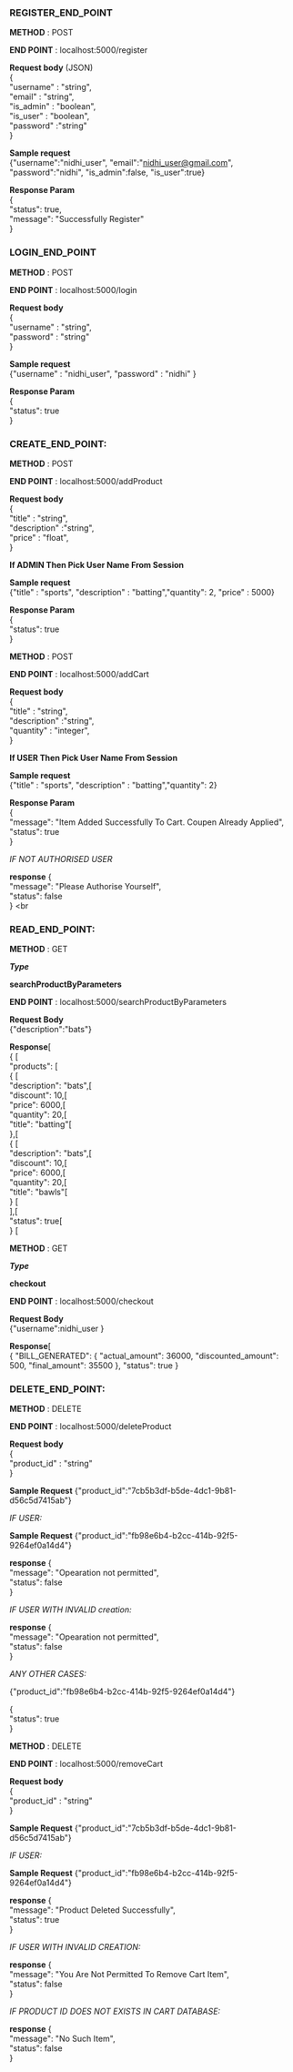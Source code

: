 ### REGISTER_END_POINT <br />

**METHOD** : POST <br />

**END POINT** : localhost:5000/register <br />

**Request body** (JSON) <br />
{ <br />
  "username" : "string", <br />
  "email" : "string", <br />
  "is_admin" : "boolean", <br />
  "is_user" : "boolean", <br />
  "password" :"string" <br />
} <br />
 
**Sample request** <br />
{"username":"nidhi_user", "email":"nidhi_user@gmail.com", "password":"nidhi", "is_admin":false, "is_user":true}  <br />

**Response Param** <br />
{ <br />
  "status": true, <br />
  "message": "Successfully Register" <br />
} <br />

### LOGIN_END_POINT <br />

**METHOD** : POST <br />

**END POINT** : localhost:5000/login <br />

**Request body** <br />
{ <br />
  "username" : "string", <br />
  "password" : "string" <br />
} <br />

**Sample request** <br />
{"username" : "nidhi_user", "password" : "nidhi" } <br />


**Response Param** <br />
{ <br />
  "status": true <br />
} <br />


### CREATE_END_POINT:

**METHOD** : POST <br />

**END POINT** : localhost:5000/addProduct <br />

**Request body** <br />
{ <br />
  "title" : "string", <br />
  "description" :"string", <br />
  "price" : "float", <br />
} <br />


**If ADMIN Then Pick User Name From Session** <br />

**Sample request** <br />
{"title" : "sports", "description" : "batting","quantity": 2, "price" : 5000}  <br />

**Response Param** <br />
{ <br />
  "status": true <br />
} <br />


**METHOD** : POST <br />

**END POINT** : localhost:5000/addCart <br />

**Request body** <br />
{ <br />
  "title" : "string", <br />
  "description" :"string", <br />
  "quantity" : "integer", <br />
} <br />


**If USER Then Pick User Name From Session** <br />

**Sample request** <br />
{"title" : "sports", "description" : "batting","quantity": 2}  <br />

**Response Param** <br />
{ <br />
  "message": "Item Added Successfully To Cart. Coupen Already Applied", <br />
  "status": true <br />
} <br />

*IF NOT AUTHORISED USER* <br />

**response**
{ <br />
  "message": "Please Authorise Yourself", <br />
  "status": false <br />
} <br 

### READ_END_POINT: <br />

**METHOD** : GET <br />

***Type*** <br />
 
**searchProductByParameters** <br />

**END POINT** : localhost:5000/searchProductByParameters <br />

**Request Body**<br />
{"description":"bats"}  <br />

**Response**[<br />
{ [<br />
  "products": [<br />
    { [<br />
      "description": "bats",[<br />
      "discount": 10,[<br />
      "price": 6000,[<br />
      "quantity": 20,[<br />
      "title": "batting"[<br />
    },[<br />
    { [<br />
      "description": "bats",[<br />
      "discount": 10,[<br />
      "price": 6000,[<br />
      "quantity": 20,[<br />
      "title": "bawls"[<br />
    } [<br />
  ],[<br />
  "status": true[<br />
} [<br />


**METHOD** : GET <br />

***Type*** <br />
 
**checkout** <br />

**END POINT** : localhost:5000/checkout <br />

**Request Body**<br />
{"username":nidhi_user }  <br />

**Response**[<br />
{
  "BILL_GENERATED": {
    "actual_amount": 36000,
    "discounted_amount": 500,
    "final_amount": 35500
  },
  "status": true
}


### DELETE_END_POINT: <br />

**METHOD** : DELETE <br />

**END POINT** : localhost:5000/deleteProduct <br />

**Request body** <br />
{ <br />
  "product_id" : "string" <br />
}  <br />

**Sample Request**
{"product_id":"7cb5b3df-b5de-4dc1-9b81-d56c5d7415ab"} <br />

*IF USER:* <br />

**Sample Request**
{"product_id":"fb98e6b4-b2cc-414b-92f5-9264ef0a14d4"} <br />

**response**
{ <br />
  "message": "Opearation not permitted", <br />
  "status": false <br />
} <br />

*IF USER WITH INVALID creation:* <br />

**response**
{ <br />
  "message": "Opearation not permitted", <br />
  "status": false <br />
} <br />

*ANY OTHER CASES:* <br />

{"product_id":"fb98e6b4-b2cc-414b-92f5-9264ef0a14d4"} <br />

{ <br />
  "status": true <br />
} <br />


**METHOD** : DELETE <br />

**END POINT** : localhost:5000/removeCart <br />

**Request body** <br />
{ <br />
  "product_id" : "string" <br />
}  <br />

**Sample Request**
{"product_id":"7cb5b3df-b5de-4dc1-9b81-d56c5d7415ab"} <br />

*IF USER:* <br />

**Sample Request**
{"product_id":"fb98e6b4-b2cc-414b-92f5-9264ef0a14d4"} <br />

**response**
{ <br />
  "message": "Product Deleted Successfully", <br />
  "status": true <br />
} <br />

*IF USER WITH INVALID CREATION:* <br />

**response**
{ <br />
  "message": "You Are Not Permitted To Remove Cart Item", <br />
  "status": false <br />
} <br />

*IF PRODUCT ID DOES NOT EXISTS IN CART DATABASE:* <br />

**response**
{ <br />
  "message": "No Such Item", <br />
  "status": false <br />
} <br />

